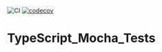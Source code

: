 ![CI](https://github.com/mchirico/linked_list_kata/workflows/CI/badge.svg)
[![codecov](https://codecov.io/gh/mchirico/linked_list_kata/branch/master/graph/badge.svg)](https://codecov.io/gh/mchirico/linked_list_kata)
# TypeScript_Mocha_Tests
